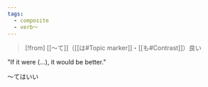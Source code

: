 ```yaml
---
tags:
  - composite
  - verb〜
---
```

>[!from]
>[[〜て]]（[[は#Topic marker]]・[[も#Contrast]]）良い


"If it were (...), it would be better."

〜てはいい